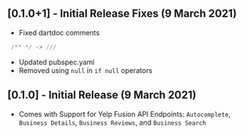 ## [0.1.0+1] - Initial Release Fixes (9 March 2021)

* Fixed dartdoc comments

```dart
 /** */ -> /// 
```

* Updated pubspec.yaml
* Removed using `null` in `if null` operators

## [0.1.0] - Initial Release (9 March 2021)

* Comes with Support for Yelp Fusion API Endpoints: `Autocomplete`, `Business Details`, `Business Reviews`, and `Business Search`
